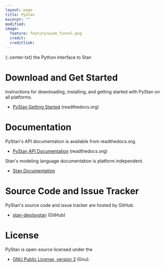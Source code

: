```yaml
---
layout: page
title: PyStan
excerpt: ""
modified:
image:
  feature: feature/wide_funnel.png
  credit:
  creditlink:
---
```


{:.center-txt}
the Python interface to Stan


# Download and Get Started

Instructions for downloading, installing, and getting started with
PyStan on all platforms.

* <p>
  <a href="https://pystan.readthedocs.org/en/latest/getting_started.html">PyStan Getting Started</a>
  <span class="note">(readthedocs.org)</span>
  </p>


# Documentation

PyStan's API documentation is available from readthedocs.org.

* <p>
  <a href="https://pystan.readthedocs.org/en/latest/api.html">PyStan
    API Documentation</a>
  <span class="note">(readthedocs.org)</span>
  </p>

Stan's modeling language documentation is platform independent.

* <p>
  <a href="/documentation/">Stan Documentation</a>
  </p>


# Source Code and Issue Tracker

PyStan's source code and issue tracker are hosted by GitHub.

* <p>
  <a href="https://github.com/stan-dev/pystan">stan-dev/pystan</a>
  <span class="note">(GitHub)</span>
  </p>


# License

PyStan is open-source licensed under the 

* <p>
  <a href="http://www.gnu.org/licenses/gpl-3.0.en.html">GNU Public License, version 3</a>
  <span class="note">(Gnu)</span>.
  </p>
